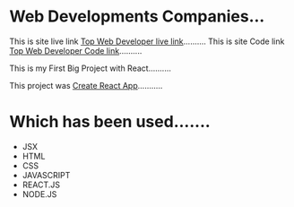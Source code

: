 # Web Developments Companies...

This is site live link [Top Web Developer live link](https://ecstatic-almeida-d24093.netlify.app/)..........
This is site Code link [Top Web Developer Code link](https://github.com/ProgrammingHeroWC4/the-superhero-direction-Asadullah-Hil-Galib/)..........

This is my First Big Project with React..........

This project was [Create React App](https://github.com/facebook/create-react-app)...........

# Which has been used.......

- JSX
- HTML
- CSS
- JAVASCRIPT
- REACT.JS
- NODE.JS
